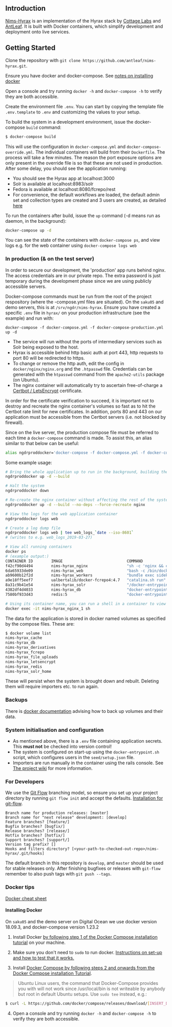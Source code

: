 ## Introduction

[Nims-Hyrax](https://github.com/antleaf/nims-hyrax/) is an implementation of the Hyrax stack by [Cottage Labs](http://cottagelabs.com/) and [AntLeaf](http://antleaf.com/). It is built with Docker containers, which simplify development and deployment onto live services.


## Getting Started

Clone the repository with `git clone https://github.com/antleaf/nims-hyrax.git`.

Ensure you have docker and docker-compose. See [notes on installing docker](https://github.com/antleaf/nims-hyrax/blob/develop/README.md#installing-docker)

Open a console and try running `docker -h` and `docker-compose -h` to verify they are both accessible.

Create the environment file `.env`. You can start by copying the template file `.env.template` to `.env` and customizing the values to your setup.

To build the system in a development environment, issue the docker-compose `build` command:
```bash
$ docker-compose build
```
This will use the configuration in `docker-compose.yml` and `docker-compose-override.yml`. The individual containers will build from their `Dockerfile`. The process will take a few minutes. The reason the port exposure options are only present in the override file is so that these are not used in production. After some delay, you should see the application running:

 * You should see the Hyrax app at localhost:3000
 * Solr is available at localhost:8983/solr
 * Fedora is available at localhost:8080/fcrepo/rest
 * For convenience, the default workflows are loaded, the default admin set and collection types are created and 3 users are created, as detailed [here](https://github.com/antleaf/nims-hyrax/blob/develop/hyrax/seed/setup.json)

To run the containers after build, issue the `up` command (-d means run as daemon, in the background):

```bash
docker-compose up -d
```

You can see the state of the containers with `docker-compose ps`, and view logs e.g. for the web container using `docker-compose logs web`

### In production (& on the test server)
In order to secure our development, the 'production' app runs behind nginx. The access credentials are in our private repo. The extra password is just temporary during the development phase since we are using publicly accessible servers.

Docker-compose commands must be run from the root of the project respository (where the -compose.yml files are situated). On the `saku05` and demo servers, this is at `/srv/ngdr/nims-hyrax`. Ensure you have created a specific `.env` file in `hyrax/` on your production infrastructure (see the example) and run with:

    docker-compose -f docker-compose.yml -f docker-compose-production.yml up -d

* The service will run without the ports of intermediary services such as Solr being exposed to the host.
* Hyrax is accessible behind http basic auth at port 443, http requests to port 80 will be redirected to https.
* To change or remove the http auth, edit the config in `docker/nginx/nginx.org` and the `.htpasswd` file. Credentials can be generated with the `htpasswd` command from the `apache2-utils` package (on Ubuntu).
* The nginx container will automatically try to ascertain free-of-charge a [Certbot / LetsEncrypt](https://certbot.eff.org) certificate.

In order for the certificate verification to succeed, it is important not to destroy and recreate the nginx container's volumes so fast as to hit the Certbot rate limit for new certificates. In addition, ports 80 and 443 on our application must be accessible from the Certbot servers (i.e. not blocked by firewall).

Since on the live server, the production compose file must be referred to each time a `docker-compose` command is made. To assist this, an alias similar to that below can be useful:

```bash
alias ngdrproddocker='docker-compose -f docker-compose.yml -f docker-compose-production.yml'
```

Some example usage:

```bash
# Bring the whole application up to run in the background, building the containers
ngdrproddocker up -d --build

# Halt the system
ngdrproddocker down

# Re-create the nginx container without affecting the rest of the system (and run in the background with -d)
ngdrproddocker up -d --build --no-deps --force-recreate nginx

# View the logs for the web application container
ngdrproddocker logs web

# Create a log dump file
ngdrproddocker logs web | tee web_logs_`date --iso-8601`
# (writes to e.g. web_logs_2019-03-27)

# View all running containers
docker ps
# (example output:)
CONTAINER ID        IMAGE                            COMMAND                  CREATED             STATUS                PORTS                                      NAMES
f42cf90d4494        nims-hyrax_nginx                 "sh -c 'nginx && cer…"   5 days ago          Up 5 days             0.0.0.0:80->80/tcp, 0.0.0.0:443->443/tcp   nims-hyrax_nginx_1
6da65933de09        nims-hyrax_web                   "bash -c /bin/docker…"   5 days ago          Up 14 hours           3000/tcp                                   nims-hyrax_web_1
ab9600b12f2d        nims-hyrax_workers               "bundle exec sidekiq"    5 days ago          Up 5 days                                                        nims-hyrax_workers_1
a9e18ff5eef7        ualbertalib/docker-fcrepo4:4.7   "catalina.sh run"        5 days ago          Up 5 days             8080/tcp                                   nims-hyrax_fcrepo_1
8a31c9b41e54        nims-hyrax_solr                  "/docker-entrypoint.…"   5 days ago          Up 5 days (healthy)   8983/tcp                                   nims-hyrax_solr_1
4382df4d4033        nims-hyrax_db                    "docker-entrypoint.s…"   5 days ago          Up 5 days (healthy)   5432/tcp                                   nims-hyrax_db_1
7580bf933d43        redis:5                          "docker-entrypoint.s…"   5 days ago          Up 5 days (healthy)   6379/tcp                                   nims-hyrax_redis_1

# Using its container name, you can run a shell in a container to view or make changes directly
docker exec -it nims-hyrax_nginx_1 sh
```

The data for the application is stored in docker named volumes as specified by the compose files. These are:

```bash
$ docker volume list
nims-hyrax_cache
nims-hyrax_db
nims-hyrax_derivatives
nims-hyrax_fcrepo
nims-hyrax_file_uploads
nims-hyrax_letsencrypt
nims-hyrax_redis
nims-hyrax_solr_home
```

These will persist when the system is brought down and rebuilt. Deleting them will require importers etc. to run again.

### Backups

There is [docker documentation](https://docs.docker.com/storage/volumes/#backup-restore-or-migrate-data-volumes) advising how to back up volumes and their data.

### System initialisation and configuration

* As mentioned above, there is a `.env` file containing application secrets. This **must not** be checked into version control!
* The system is configured on start-up using the `docker-entrypoint.sh` script, which configures users in the `seed/setup.json` file.
* Importers are run manually in the container using the rails console. See [The project wiki](https://github.com/antleaf/nims-hyrax/wiki) for more information.

### For Developers
We use the [Git Flow](https://nvie.com/posts/a-successful-git-branching-model/) branching model, so ensure you set up
your project directory by running `git flow init` and accept the defaults.
[Installation for git-flow](https://github.com/nvie/gitflow/wiki/Installation).

```shell
Branch name for production releases: [master]
Branch name for "next release" development: [develop]
Feature branches? [feature/]
Bugfix branches? [bugfix/]
Release branches? [release/]
Hotfix branches? [hotfix/]
Support branches? [support/]
Version tag prefix? []
Hooks and filters directory? [<your-path-to-checked-out-repo>/nims-hyrax/.git/hooks]
```

The default branch in this repository is `develop`, and `master` should be used for stable releases only. After
finishing bugfixes or releases with `git-flow` remember to also push tags with `git push --tags`.

### Docker tips
[Docker cheat sheet](https://github.com/wsargent/docker-cheat-sheet)

#### Installing Docker

On `saku05` and the demo server on Digital Ocean we use docker version 18.09.3, and docker-compose version 1.23.2

1. Install Docker [by following step 1 of the Docker Compose installation tutorial](https://docs.docker.com/compose/install/) on your machine.

2. Make sure you don't need to `sudo` to run docker. [Instructions on set-up and how to test that it works.](https://docs.docker.com/engine/installation/linux/ubuntulinux/#/manage-docker-as-a-non-root-user)

3. Install [Docker Compose by following steps 2 and onwards from the Docker Compose installation Tutorial](https://docs.docker.com/compose/install/).

> Ubuntu Linux users, the command that Docker-Compose provides you with will not work since /usr/local/bin is not writeable by anybody but root in default Ubuntu setups. Use `sudo tee` instead, e.g.:

```bash
$ curl -L https://github.com/docker/compose/releases/download/[INSERT_DESIRED_DOCKER_COMPOSE_VERSION_HERE]/docker-compose-`uname -s`-`uname -m` | sudo tee /usr/local/bin/docker-compose > /dev/null && sudo chmod a+x /usr/local/bin/docker-compose
```

4. Open a console and try running `docker -h` and `docker-compose -h` to verify they are both accessible.
